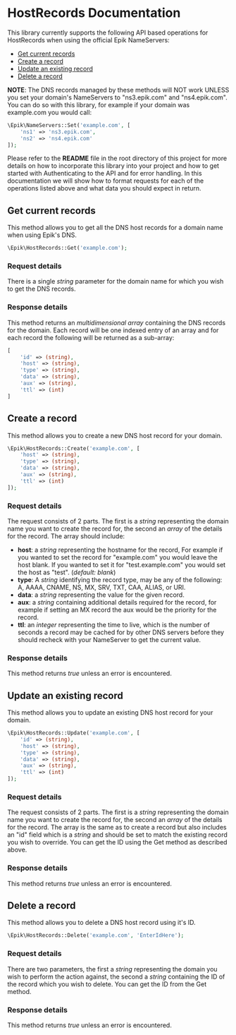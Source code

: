 <!-- omit in toc -->
# HostRecords Documentation

This library currently supports the following API based operations for HostRecords when using the official Epik NameServers:

- [Get current records](#get-current-records)
- [Create a record](#create-a-record)
- [Update an existing record](#update-an-existing-record)
- [Delete a record](#delete-a-record)

**NOTE**: The DNS records managed by these methods will NOT work UNLESS you set your domain's NameServers to "ns3.epik.com" and "ns4.epik.com".  You can do so with this library, for example if your domain was example.com you would call:

````php
\Epik\NameServers::Set('example.com', [
    'ns1' => 'ns3.epik.com',
    'ns2' => 'ns4.epik.com'
]);
````

Please refer to the **README** file in the root directory of this project for more details on how to incorporate this library into your project and how to get started with Authenticating to the API and for error handling. In this documentation we will show how to format requests for each of the operations listed above and what data you should expect in return.

## Get current records

This method allows you to get all the DNS host records for a domain name when using Epik's DNS.

```php
\Epik\HostRecords::Get('example.com');
```

<!-- omit in toc -->
### Request details

There is a single *string* parameter for the domain name for which you wish to get the DNS records.

<!-- omit in toc -->
### Response details

This method returns an *multidimensional array* containing the DNS records for the domain. Each record will be one indexed entry of an array and for each record the following will be returned as a sub-array:

```php
[
    'id' => (string),
    'host' => (string),
    'type' => (string),
    'data' => (string),
    'aux' => (string),
    'ttl' => (int)
]
```

## Create a record

This method allows you to create a new DNS host record for your domain.

```php
\Epik\HostRecords::Create('example.com', [
    'host' => (string),
    'type' => (string),
    'data' => (string),
    'aux' => (string),
    'ttl' => (int)
]);
```

<!-- omit in toc -->
### Request details

The request consists of 2 parts. The first is a *string* representing the domain name you want to create the record for, the second an *array* of the details for the record. The array should include: 

* **host**: a *string* representing the hostname for the record, For example if you wanted to set the record for "example.com" you would leave the host blank. If you wanted to set it for "test.example.com" you would set the host as "test". (*default: blank*)
* **type**: A *string* identifying the record type, may be any of the following: A, AAAA, CNAME, NS, MX, SRV, TXT, CAA, ALIAS, or URI.
* **data**: a *string* representing the value for the given record.
* **aux**: a *string* containing additional details required for the record, for example if setting an MX record the aux would be the priority for the record.
* **ttl**: an *integer* representing the time to live, which is the number of seconds a record may be cached for by other DNS servers before they should recheck with your NameServer to get the current value.

<!-- omit in toc -->
### Response details

This method returns *true* unless an error is encountered.

## Update an existing record

This method allows you to update an existing DNS host record for your domain.

```php
\Epik\HostRecords::Update('example.com', [
    'id' => (string),
    'host' => (string),
    'type' => (string),
    'data' => (string),
    'aux' => (string),
    'ttl' => (int)
]);
```

<!-- omit in toc -->
### Request details

The request consists of 2 parts. The first is a *string* representing the domain name you want to create the record for, the second an *array* of the details for the record. The array is the same as to create a record but also includes an "id" field which is a *string* and should be set to match the existing record you wish to override. You can get the ID using the Get method as described above.

<!-- omit in toc -->
### Response details

This method returns *true* unless an error is encountered.

## Delete a record

This method allows you to delete a DNS host record using it's ID.

```php
\Epik\HostRecords::Delete('example.com', 'EnterIdHere');
```

<!-- omit in toc -->
### Request details

There are two parameters, the first a *string* representing the domain you wish to perform the action against, the second a *string* containing the ID of the record which you wish to delete.  You can get the ID from the Get method.

<!-- omit in toc -->
### Response details

This method returns *true* unless an error is encountered.